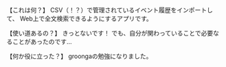 【これは何？】
CSV（！？）で管理されているイベント履歴をインポートして、
Web上で全文検索できるようにするアプリです。

【使い道あるの？】
きっとないです！
でも、自分が関わっていることで必要なることがあったのです…

【何か役に立った？】
groongaの勉強になりました。
